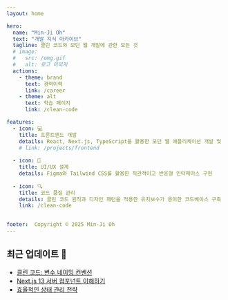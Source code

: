 ```yaml
---
layout: home

hero:
  name: "Min-Ji Oh"
  text: "개발 지식 아카이브"
  tagline: 클린 코드와 모던 웹 개발에 관한 모든 것
  # image:
  #   src: /omg.gif
  #   alt: 로고 이미지
  actions:
    - theme: brand
      text: 경력이력
      link: /career
    - theme: alt
      text: 학습 페이지
      link: /clean-code

features:
  - icon: 💻
    title: 프론트엔드 개발
    details: React, Next.js, TypeScript을 활용한 모던 웹 애플리케이션 개발 및 최적화 경험
    # link: /projects/frontend
    
  - icon: 🎨
    title: UI/UX 설계
    details: Figma와 Tailwind CSS를 활용한 직관적이고 반응형 인터페이스 구현
    
  - icon: 🔍
    title: 코드 품질 관리
    details: 클린 코드 원칙과 디자인 패턴을 적용한 유지보수가 용이한 코드베이스 구축
    link: /clean-code
    

footer:  Copyright © 2025 Min-Ji Oh
---
```


## 최근 업데이트 📝

- [클린 코드: 변수 네이밍 컨벤션](/clean-code)
- [Next.js 13 서버 컴포넌트 이해하기](/modern/serverside)
- [효율적인 상태 관리 전략](/modern/state)